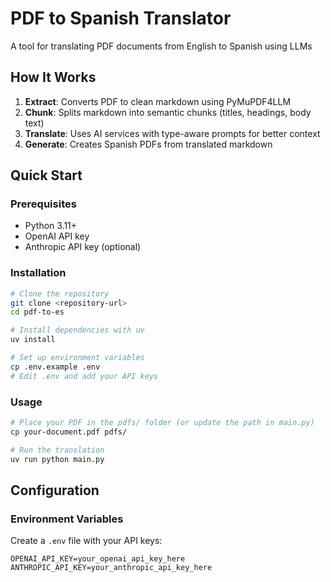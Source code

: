 # PDF to Spanish Translator

A tool for translating PDF documents from English to Spanish using LLMs

## How It Works

1. **Extract**: Converts PDF to clean markdown using PyMuPDF4LLM
2. **Chunk**: Splits markdown into semantic chunks (titles, headings, body text)
3. **Translate**: Uses AI services with type-aware prompts for better context
4. **Generate**: Creates Spanish PDFs from translated markdown

## Quick Start

### Prerequisites

- Python 3.11+
- OpenAI API key
- Anthropic API key (optional)

### Installation

```bash
# Clone the repository
git clone <repository-url>
cd pdf-to-es

# Install dependencies with uv
uv install

# Set up environment variables
cp .env.example .env
# Edit .env and add your API keys
```

### Usage

```bash
# Place your PDF in the pdfs/ folder (or update the path in main.py)
cp your-document.pdf pdfs/

# Run the translation
uv run python main.py
```

## Configuration

### Environment Variables

Create a `.env` file with your API keys:

```env
OPENAI_API_KEY=your_openai_api_key_here
ANTHROPIC_API_KEY=your_anthropic_api_key_here
```
